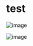 # test

![image](https://user-images.githubusercontent.com/78444302/203244757-d75086b1-1ab4-49f3-a8ac-9c5a2e84d826.png)

![image](https://user-images.githubusercontent.com/78444302/203245038-25eecfa4-4160-454b-8838-b398342a676f.png)
